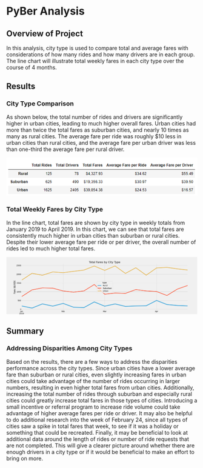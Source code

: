 # PyBer Analysis

## Overview of Project

In this analysis, city type is used to compare total and average fares with considerations of how many rides and how many drivers are in each group. The line chart will illustrate total weekly fares in each city type over the course of 4 months. 

## Results

### City Type Comparison

As shown below, the total number of rides and drivers are significantly higher in urban cities, leading to much higher overall fares. Urban cities had more than twice the total fares as suburban cities, and nearly 10 times as many as rural cities. The average fare per ride was roughly $10 less in urban cities than rural cities, and the average fare per urban driver was less than one-third the average fare per rural driver.

![Alt Text](https://github.com/lyanneagger/PyBer_Analysis/blob/main/analysis/PyBer_summary_df.png)</br>

### Total Weekly Fares by City Type

In the line chart, total fares are shown by city type in weekly totals from January 2019 to April 2019. In this chart, we can see that total fares are consistently much higher in urban cities than suburban or rural cities. Despite their lower average fare per ride or per driver, the overall number of rides led to much higher total fares. 


![Alt Text](https://github.com/lyanneagger/PyBer_Analysis/blob/main/analysis/PyBer_fare_summary.png)</br>


## Summary

### Addressing Disparities Among City Types

Based on the results, there are a few ways to address the disparities performance across the city types. Since urban cities have a lower average fare than suburban or rural cities, even slightly increasing fares in urban cities could take advantage of the number of rides occurring in larger numbers, resulting in even higher total fares from urban cities. Additionally, increasing the total number of rides through suburban and especially rural cities could greatly increase total fares in those types of cities. Introducing a small incentive or referral program to increase ride volume could take advantage of higher average fares per ride or driver. It may also be helpful to do additional research into the week of February 24, since all types of cities saw a spike in total fares that week, to see if it was a holiday or something that could be recreated. Finally, it may be beneficial to look at additional data around the length of rides or number of ride requests that are not completed. This will give a clearer picture around whether there are enough drivers in a city type or if it would be beneficial to make an effort to bring on more.
